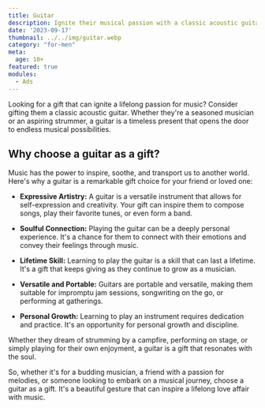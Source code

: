```yaml
---
title: Guitar
description: Ignite their musical passion with a classic acoustic guitar.
date: '2023-09-17'
thumbnail: ../../img/guitar.webp
category: "for-men"
meta:
  age: 10+
featured: true
modules:
  - Ads
---
```

Looking for a gift that can ignite a lifelong passion for music? Consider gifting them a classic acoustic guitar. Whether they're a seasoned musician or an aspiring strummer, a guitar is a timeless present that opens the door to endless musical possibilities.

## Why choose a guitar as a gift?

Music has the power to inspire, soothe, and transport us to another world. Here's why a guitar is a remarkable gift choice for your friend or loved one:

- **Expressive Artistry:** A guitar is a versatile instrument that allows for self-expression and creativity. Your gift can inspire them to compose songs, play their favorite tunes, or even form a band.

- **Soulful Connection:** Playing the guitar can be a deeply personal experience. It's a chance for them to connect with their emotions and convey their feelings through music.

- **Lifetime Skill:** Learning to play the guitar is a skill that can last a lifetime. It's a gift that keeps giving as they continue to grow as a musician.

- **Versatile and Portable:** Guitars are portable and versatile, making them suitable for impromptu jam sessions, songwriting on the go, or performing at gatherings.

- **Personal Growth:** Learning to play an instrument requires dedication and practice. It's an opportunity for personal growth and discipline.

Whether they dream of strumming by a campfire, performing on stage, or simply playing for their own enjoyment, a guitar is a gift that resonates with the soul.

So, whether it's for a budding musician, a friend with a passion for melodies, or someone looking to embark on a musical journey, choose a guitar as a gift. It's a beautiful gesture that can inspire a lifelong love affair with music.

